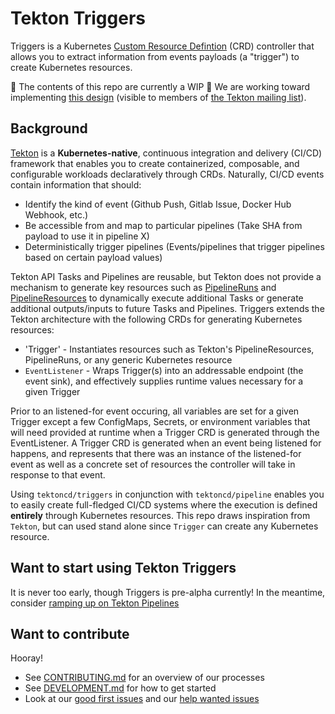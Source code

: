 # Tekton Triggers
Triggers is a Kubernetes [Custom Resource Defintion](https://kubernetes.io/docs/concepts/extend-kubernetes/api-extension/custom-resources/) (CRD) controller that allows you to extract information from events payloads (a "trigger") to create Kubernetes resources. 

🚨 The contents of this repo are currently a WIP 🚨 We are working toward implementing
[this design](https://docs.google.com/document/d/1fngeNn3kGD4P_FTZjAnfERcEajS7zQhSEUaN7BYIlTw/edit#heading=h.iyqzt1brkg3o)
(visible to members of [the Tekton mailing list](https://github.com/tektoncd/community/blob/master/contact.md#mailing-list)).

## Background
[Tekton](https://github.com/tektoncd/pipeline) is a **Kubernetes-native**, continuous integration and delivery (CI/CD) framework that enables you to create containerized, composable, and configurable workloads declaratively through CRDs. Naturally, CI/CD events contain information that should:
- Identify the kind of event (Github Push, Gitlab Issue, Docker Hub Webhook, etc.)
- Be accessible from and map to particular pipelines (Take SHA from payload to use it in pipeline X)
- Deterministically trigger pipelines (Events/pipelines that trigger pipelines based on certain payload values)

Tekton API Tasks and Pipelines are reusable, but Tekton does not provide a mechanism to generate key resources such as [PipelineRuns](https://github.com/tektoncd/pipeline/blob/master/docs/pipelineruns.md) and [PipelineResources](https://github.com/tektoncd/pipeline/blob/master/docs/resources.md#pipelineresources) to dynamically execute additional Tasks or generate additional outputs/inputs to future Tasks and Pipelines. Triggers extends the Tekton architecture with the following CRDs for generating Kubernetes resources:

- 'Trigger' - Instantiates resources such as Tekton's PipelineResources, PipelineRuns, or any generic Kubernetes resource
- `EventListener` - Wraps Trigger(s) into an addressable endpoint (the event sink), and effectively supplies runtime values necessary for a given Trigger


Prior to an listened-for event occuring, all variables are set for a given Trigger except a few ConfigMaps, Secrets, or environment variables that will need provided at runtime when a Trigger CRD is generated through the EventListener. A Trigger CRD is generated when an event being listened for happens, and represents that there was an instance of the listened-for event as well as a concrete set of resources the controller will take in response to that event.

Using `tektoncd/triggers` in conjunction with `tektoncd/pipeline` enables you to easily create full-fledged CI/CD systems where the execution is defined **entirely** through Kubernetes resources. This repo draws inspiration from `Tekton`, but can used stand alone since `Trigger` can create any Kubernetes resource.

## Want to start using Tekton Triggers

It is never too early, though Triggers is pre-alpha currently! In the meantime, consider
[ramping up on Tekton Pipelines](https://github.com/tektoncd/pipeline/tree/master/docs)

## Want to contribute

Hooray!

- See [CONTRIBUTING.md](CONTRIBUTING.md) for an overview of our processes
- See [DEVELOPMENT.md](DEVELOPMENT.md) for how to get started
- Look at our
  [good first issues](https://github.com/tektoncd/triggers/issues?q=is%3Aissue+is%3Aopen+label%3A%22good+first+issue%22)
  and our
  [help wanted issues](https://github.com/tektoncd/triggers/issues?q=is%3Aissue+is%3Aopen+label%3A%22help+wanted%22)
